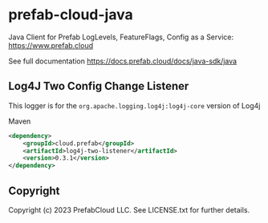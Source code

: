 # prefab-cloud-java
Java Client for Prefab LogLevels, FeatureFlags, Config as a Service: https://www.prefab.cloud

See full documentation https://docs.prefab.cloud/docs/java-sdk/java

## Log4J Two Config Change Listener

This logger is for the `org.apache.logging.log4j:log4j-core` version of Log4j

Maven
```xml
<dependency>
    <groupId>cloud.prefab</groupId>
    <artifactId>log4j-two-listener</artifactId>
    <version>0.3.1</version>
</dependency>
```

## Copyright

Copyright (c) 2023 PrefabCloud LLC. See LICENSE.txt for further details.
